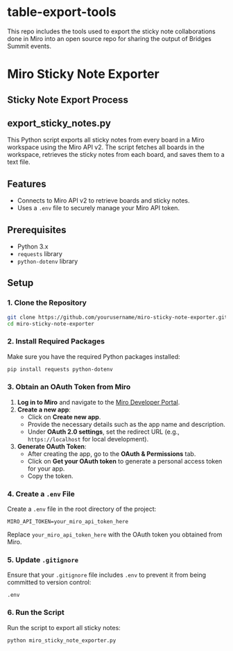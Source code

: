 # table-export-tools

This repo includes the tools used to export the sticky note collaborations done in Miro into an open source repo for sharing the output of Bridges Summit events.

# Miro Sticky Note Exporter
## Sticky Note Export Process
## export_sticky_notes.py

This Python script exports all sticky notes from every board in a Miro workspace using the Miro API v2. The script fetches all boards in the workspace, retrieves the sticky notes from each board, and saves them to a text file.

## Features

- Connects to Miro API v2 to retrieve boards and sticky notes.
- Uses a `.env` file to securely manage your Miro API token.

## Prerequisites

- Python 3.x
- `requests` library
- `python-dotenv` library

## Setup

### 1. Clone the Repository

```bash
git clone https://github.com/yourusername/miro-sticky-note-exporter.git
cd miro-sticky-note-exporter
```

### 2. Install Required Packages

Make sure you have the required Python packages installed:

```bash
pip install requests python-dotenv
```

### 3. Obtain an OAuth Token from Miro

1. **Log in to Miro** and navigate to the [Miro Developer Portal](https://developers.miro.com/).
2. **Create a new app**:
   - Click on **Create new app**.
   - Provide the necessary details such as the app name and description.
   - Under **OAuth 2.0 settings**, set the redirect URL (e.g., `https://localhost` for local development).
3. **Generate OAuth Token**:
   - After creating the app, go to the **OAuth & Permissions** tab.
   - Click on **Get your OAuth token** to generate a personal access token for your app.
   - Copy the token.

### 4. Create a `.env` File

Create a `.env` file in the root directory of the project:

```plaintext
MIRO_API_TOKEN=your_miro_api_token_here
```

Replace `your_miro_api_token_here` with the OAuth token you obtained from Miro.

### 5. Update `.gitignore`

Ensure that your `.gitignore` file includes `.env` to prevent it from being committed to version control:

```plaintext
.env
```

### 6. Run the Script

Run the script to export all sticky notes:

```bash
python miro_sticky_note_exporter.py
```
